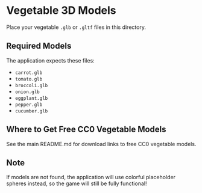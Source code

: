 # Vegetable 3D Models

Place your vegetable `.glb` or `.gltf` files in this directory.

## Required Models

The application expects these files:
- `carrot.glb`
- `tomato.glb`
- `broccoli.glb`
- `onion.glb`
- `eggplant.glb`
- `pepper.glb`
- `cucumber.glb`

## Where to Get Free CC0 Vegetable Models

See the main README.md for download links to free CC0 vegetable models.

## Note

If models are not found, the application will use colorful placeholder spheres instead, so the game will still be fully functional!
